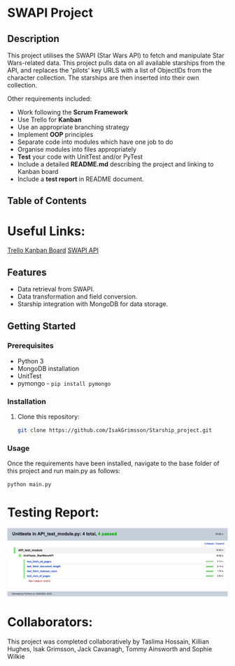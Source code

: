 
# SWAPI Project

## Description

This project utilises the SWAPI (Star Wars API) to fetch and manipulate Star Wars-related data. This project pulls data on all available starships from the API, and replaces the 'pilots' key URLS with a list of ObjectIDs from the character collection. The starships are then inserted into their own collection.

Other requirements included:

- Work following the **Scrum Framework**
- Use Trello for **Kanban**
- Use an appropriate branching strategy
- Implement **OOP** principles
- Separate code into modules which have one job to do
- Organise modules into files appropriately
- **Test** your code with UnitTest and/or PyTest
- Include a detailed **README.md** describing the project and linking to Kanban board
- Include a **test report** in README document.

## Table of Contents



# Useful Links:

[Trello Kanban Board](https://trello.com/b/0IGj6Zvj/starship-project)
[SWAPI API](https://swapi.dev/)

## Features

- Data retrieval from SWAPI.
- Data transformation and field conversion.
- Starship integration with MongoDB for data storage.

## Getting Started

### Prerequisites

- Python 3
- MongoDB installation
- UnitTest
- pymongo - `pip install pymongo`

### Installation

1. Clone this repository:

   ```bash
   git clone https://github.com/IsakGrimsson/Starship_project.git
   ```


### Usage
Once the requirements have been installed, navigate to the base folder of this project and run main.py as follows:
```py
python main.py
```

# Testing Report:
![test suite image](/test_results_1.png)

# Collaborators:

This project was completed collaboratively by Taslima Hossain, Killian Hughes, Isak Grimsson, Jack Cavanagh, Tommy Ainsworth and Sophie Wilkie
